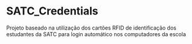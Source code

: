 # SATC_Credentials
Projeto baseado na utilização dos cartões RFID de identificação dos estudantes da SATC para login automático nos computadores da escola
